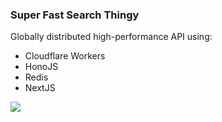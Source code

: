 ### Super Fast Search Thingy

Globally distributed high-performance API using:

-   Cloudflare Workers
-   HonoJS
-   Redis
-   NextJS

![](https://media.cleanshot.cloud/media/83423/SSb48EhLr7zbmlXBvw7ed8w2siLxAmukTZZtbFcX.jpeg?Expires=1714571365&Signature=fqnQzsc8RFTZZtfSUpmPfqWZ7xVmwZjPiqKL7zmVBUU6zOvDDQDzMaaGi2kL08P2H~kP0OcZs5nYKsZGXdgj3FX8FZRRTStUuISWd72cdxdzmhD6nSaaisM4RDdiYjn34783uOTo~mOYvi8NqjA5qU5igEYxi8qlviSrquTIaLEtqWJs7cgsOcJp4eWwdce8jxpczsCj9gtHrpJRGQnlB12n3CmMak7kD5RHNIQKTNXZCIQhEuxNN66NgsAdUPKXtVbYbhGkkzjx23xZLqoGucE-4E~D0uV5OuNHCx7yh-nx1rXtJJnyGx6I0siSFFeStLomMx79R~caGbg10I32lw__&Key-Pair-Id=K269JMAT9ZF4GZ)
